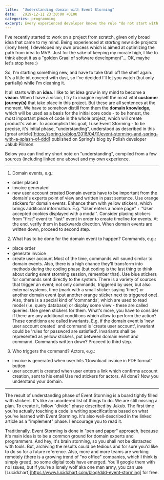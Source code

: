 ```yaml
---
title:  "Understanding domain with Event Storming"
date:   2019-12-11 23:30:00 +0100
categories: programming
excerpt: Every experienced developer knows the rule "do not start with a code". How can one effectively get enough understanding of domain to translate it into code effortlessly? Use Event Storming.
---
```


I've recently started to work on a project from scratch, given only broad idea that came to my mind. Being experienced at *starting* new side projects (irony here), I developed my own process which is aimed at optimizing the path from idea to MVP. Just for the sake of keeping my morale high, I like to think about it as a "golden Graal of software development"... OK, maybe let's stop here :)

So, I'm starting something new, and have to take Grall off the shelf again. It's a little bit covered with dust, so I've decided I'll let you watch (but only partially) while I'm cleaning it.

It all starts with an **idea**. I like to let idea grow in my mind to become a **vision**. When I have a vision, I try to imagine myself the most vital **customer journey(s)** that take place in this project. But these are all sentences at the moment. We have to somehow distill from them the **domain knowledge**, which will be used as a basis for the initial core code - to be honest, the most important piece of code in the whole project, which will create product's value. To accomplish this goal, I use Event Storming - to be precise, it's initial phase, "understanding", understood as described in this [great article][https://spring.io/blog/2018/04/11/event-storming-and-spring-with-a-splash-of-ddd] published on Spring's blog by Polish developer Jakub Pilimon.

Below you can find my short note on "understanding", compiled from a few sources (including linked one above) and my own experience.

***

1. Domain events, e.g.:
  * order placed
  * invoice generated
  * new user account created
Domain events have to be important from the domain's experts point of view and written in past sentence.
Use orange stickers for domain events. Enhance them with yellow stickers, which brings additional information. E.g. "User enters a home page" + "User accepted cookies displayed with a modal".
Consider placing stickers from "first" event to "last" event in order to create timeline for events. At the end, verify them in backwards direction.
When domain events are written down, proceed to second step.

2. What has to be done for the domain event to happen? Commands, e.g.:
  * place order
  * generate invoice
  * create user account
Most of the time, commands will sound similar to domain events. Also, there is a high chance they'll transform into methods during the coding phase (but coding is the last thing to think about during event storming session, remember that).
Use blue stickers for commands sent directly to the system.
There is a variety of sources that trigger an event; not only commands, triggered by user, but also external systems, time (mark with a small sticker saying 'time') or another domain event (put another orange sticker next to triggered one).
Also, there is a special kind of 'commands', which are used to read model (i.e. query database) or display some view - these are called queries. Use green stickers for them.
What's more, you have to consider if there are any additional conditions which allow to perform the action? These conditions are called invariants. E.g. if the domain event is 'new user account created' and command is 'create user account', invariant could be 'rules for password are satisfied'. Invariants shall be represented as yellow stickers, put between domain event and command.
Commands written down? Proceed to third step.

3. Who triggers the command? Actors, e.g.:
  * invoice is generated when user hits 'Download invoice in PDF format' button
  * user account is created when user enters a link which confirms account creation, sent to his email
Use red stickers for actors.
All done? Now you understand your domain.

***

The result of understanding phase of Event Storming is a board tightly filled with stickers. It's like an unordered list of things to do. We are still missing a plan. To create it, follow "divide" phase described by Jakub. The first time you're actually touching a code is writing specifications based on what you've learned with Event Storming. It's also well-described in the linked article as a "implement" phase. I encourage you to read it.

Traditionally, Event Storming is done in "pen and paper" approach, because it's main idea is to be a common ground for domain experts and programmers. And hey, it's brain storming, so you shall not be distracted with tools. But, archiving the results could be tedious and for sure you'd like to do so for a future reference. Also, more and more teams are working remotely (there is a growing trend of "no office" companies, which I think is simply great), so some digital tools have emerged. You'll google them with no issues, but if you're a lonely wolf aka one man army, you can use [Lucidchart][https://www.lucidchart.com/blog/ddd-event-storming] for free.
